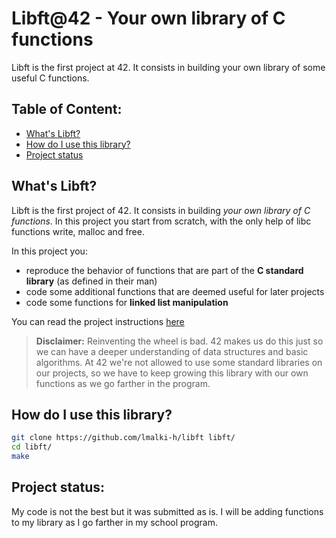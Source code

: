 # Libft@42 - Your own library of C functions

Libft is the first project at 42. It consists in building your own library of some useful C functions.



## Table of Content:
* [What's Libft?](#what's-Libft?)
* [How do I use this library?](#how-do-I-use-this-library?)
* [Project status](#project-status)



## What's Libft?

Libft is the first project of 42. It consists in building _your own library of C functions_. In this project you start from scratch, with the only help of libc functions write, malloc and free.


In this project you:
* reproduce the behavior of functions that are part of the **C standard library** (as defined in their man)
* code some additional functions that are deemed useful for later projects 
* code some functions for **linked list manipulation**


You can read the project instructions [here](libft.en.pdf)


> **Disclaimer:** Reinventing the wheel is bad. 42 makes us do this just so we can have a deeper understanding of data structures and basic algorithms.
> At 42 we're not allowed to use some standard libraries on our projects, 
> so we have to keep growing this library with our own functions as we go farther in the program.



## How do I use this library?

```bash
git clone https://github.com/lmalki-h/libft libft/
cd libft/
make
```


## Project status:
My code is not the best but it was submitted as is. I will be adding functions to my library as I go farther in my school program. 


